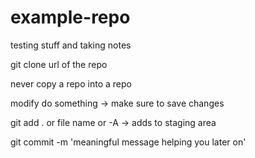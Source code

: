 # example-repo
testing stuff and taking notes

git clone url of the repo

never copy a repo into a repo

modify do something -> make sure to save changes

git add . or file name or -A -> adds to staging area

git commit -m 'meaningful message helping you later on'

